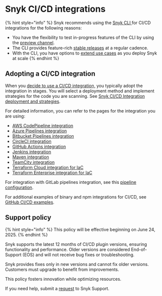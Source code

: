# Snyk CI/CD integrations

{% hint style="info" %}
Snyk recommends using the [Snyk CLI ](https://github.com/snyk/cli)for CI/CD integrations for the following reasons:

* You have the flexibility to test in-progress features of the CLI by using the [preview channel](../../snyk-cli/releases-and-channels-for-the-snyk-cli.md#preview).
* The CLI provides feature-rich [stable releases](../../snyk-cli/releases-and-channels-for-the-snyk-cli.md#stable) at a regular cadence.
* With the CLI, you have options to [extend use cases](../../snyk-cli/scan-and-maintain-projects-using-the-cli/cli-tools/) as you deploy Snyk at scale
{% endhint %}

## Adopting a CI/CD integration

When you [decide to use a CI/CD integration,](../git-repository-and-ci-cd-integrations-comparisons.md) you typically adopt the integration in stages. You will select a deployment method and implement strategies for the code you are scanning. See [Snyk CI/CD Integration deployment and strategies](snyk-ci-cd-integration-deployment-and-strategies/).

For detailed information, you can refer to the pages for the integration you are using:

* [AWS CodePipeline integration](aws-codepipeline-integration-by-adding-a-snyk-scan-stage/)
* [Azure Pipelines integration](azure-pipelines-integration/)
* [Bitbucket Pipelines integration](bitbucket-pipelines-integration-using-a-snyk-pipe/)
* [CircleCI integration](circleci-integration-using-a-snyk-orb.md)
* [GitHub Actions integration](github-actions-for-snyk-setup-and-checking-for-vulnerabilities/)
* [Jenkins integration](jenkins-plugin-integration-with-snyk.md)
* [Maven integration](maven-plugin-integration-with-snyk.md)
* [TeamCity integration](teamcity-jetbrains-integration-using-the-snyk-security-plugin/)
* [Terraform Cloud integration for IaC](terraform-cloud-integration-for-snyk-iac-using-run-tasks/)
* [Terraform Enterprise integration for IaC](terraform-enterprise-integration-for-snyk-iac.md)

For integration with GitLab pipelines integration, see this [pipeline configuration](https://github.com/snyk-labs/snyk-cicd-integration-examples/blob/master/GitLabCICD/gitlab-npm.yml).

For additional examples of binary and npm integrations for CI/CD, see [GitHub CI/CD examples](https://github.com/snyk-labs/snyk-cicd-integration-examples).

## Support policy <a href="#support-policy" id="support-policy"></a>

{% hint style="info" %}
This policy will be effective beginning on June 24, 2025.
{% endhint %}

Snyk supports the latest 12 months of CI/CD plugin versions, ensuring functionality and performance. Older versions are considered End-of-Support (EOS) and will not receive bug fixes or troubleshooting.

Snyk provides fixes only in new versions and cannot fix older versions. Customers must upgrade to benefit from improvements.

This policy fosters innovation while optimizing resources.

If you need help, submit a [request](https://support.snyk.io/) to Snyk Support.
